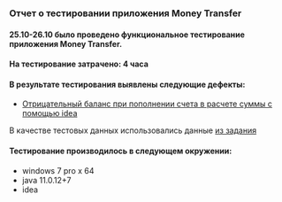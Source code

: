 ### Отчет о тестировании приложения Money Transfer

#### 25.10-26.10 было проведено функциональное тестирование приложения  Money Transfer.

#### На тестирование затрачено: 4 часа

#### В результате тестирования выявлены следующие дефекты:
- [Отрицательный баланс при пополнении счета в расчете суммы с помощью idea](https://github.com/Dmitriy3292/javaDZ1/issues/1#issue-1035256047)

 В качестве тестовых данных использовались данные [из задания](https://github.com/netology-code/javaqa-homeworks/blob/master/intro/MERGED.md)

#### Тестирование производилось в следующем окружении:
- windows 7 pro x 64
- java 11.0.12+7
- idea
